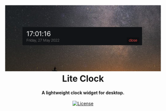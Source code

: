 <div align="center">
  <p>
    <h1>
      <a href="https://github.com/athif23/lite-clock">
        <img src="resources/screenshot-2.png" alt="Lite Clock" />
      </a>
      <br />
      Lite Clock
    </h1>
    <h4>A lightweight clock widget for desktop.</h4>
  </p>
  <p>
    <a href="https://github.com/athif23/lite-clock/blob/master/LICENSE">
      <img src="https://img.shields.io/github/license/athif23/lite-clock" alt="License" />
    </a>
  </p>
</div>
